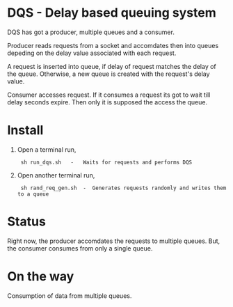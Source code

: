 DQS - Delay based queuing system
================================

DQS has got a producer, multiple queues and a consumer.

Producer reads requests from a socket and accomdates then into queues depeding on the delay value associated with each request. 

A request is inserted into queue, if delay of request matches the delay of the queue. Otherwise, a new queue is created with the request's delay value.

Consumer accesses request. If it consumes a request its got to wait till delay seconds expire. Then only it is supposed the access the queue.

Install
=======

1. Open a terminal run,

        sh run_dqs.sh   -   Waits for requests and performs DQS
        
2. Open another terminal run,

        sh rand_req_gen.sh  -  Generates requests randomly and writes them to a queue
        
        
Status
======

Right now, the producer accomdates the requests to multiple queues. But, the consumer consumes from only a single queue.


On the way
==========

Consumption of data from multiple queues.

